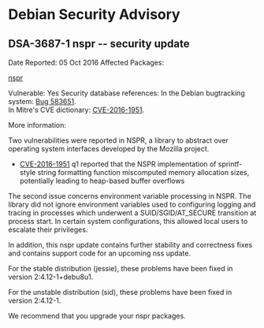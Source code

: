 
Debian Security Advisory
========================


DSA-3687-1 nspr -- security update
----------------------------------



Date Reported:
05 Oct 2016
Affected Packages:

[nspr](https://packages.debian.org/src:nspr)

Vulnerable:
Yes
Security database references:
In the Debian bugtracking system: [Bug 583651](https://bugs.debian.org/cgi-bin/bugreport.cgi?bug=583651).  
In Mitre's CVE dictionary: [CVE-2016-1951](https://security-tracker.debian.org/tracker/CVE-2016-1951).  

More information:

Two vulnerabilities were reported in NSPR, a library to abstract over
operating system interfaces developed by the Mozilla project.


* [CVE-2016-1951](https://security-tracker.debian.org/tracker/CVE-2016-1951)
q1 reported that the NSPR implementation of sprintf-style string
 formatting function miscomputed memory allocation sizes,
 potentially leading to heap-based buffer overflows


The second issue concerns environment variable processing in NSPR.
The library did not ignore environment variables used to configuring
logging and tracing in processes which underwent a SUID/SGID/AT\_SECURE
transition at process start. In certain system configurations, this
allowed local users to escalate their privileges.


In addition, this nspr update contains further stability and
correctness fixes and contains support code for an upcoming nss
update.


For the stable distribution (jessie), these problems have been fixed
in version 2:4.12-1+debu8u1.


For the unstable distribution (sid), these problems have been fixed in
version 2:4.12-1.


We recommend that you upgrade your nspr packages.





